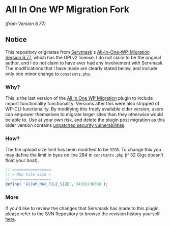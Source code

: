 # All In One WP Migration Fork 
*(from Version 6.77)*

## Notice
This repository originates from [Servmask](https://servmask.com/)'s [All-In-One-WP-Migration Version 6.77](https://downloads.wordpress.org/plugin/all-in-one-wp-migration.6.77.zip), which has the GPLv2 license. I do not claim to be the original author, and I do not claim to have ever had any involvement with Servmask. The modifications that I have made are clearly stated below, and include only one minor change to `constants.php`. 


### Why?
This is the last version of the [All In One WP Migration](https://wordpress.org/plugins/all-in-one-wp-migration/) plugin to include import functionality functionality. Versions after this were also stripped of WP-CLI functionality. By modifying this freely available older version, users can empower themselves to migrate larger sites than they otherwise would be able to. Use at your own risk, and delete the plugin post migration as this older version contains [unpatched security vulnerabilities](https://www.wordfence.com/threat-intel/vulnerabilities/wordpress-plugins/all-in-one-wp-migration). 


### How?
The file upload size limit has been modified to be `32GB`. To change this you may define the limit in byes on line 284 in `constants.php` (if 32 Gigs doesn't float your boat). 

```php
// =================
// = Max File Size =
// =================
define( 'AI1WM_MAX_FILE_SIZE', 34359738368 );
```

### More
If you'd like to review the changes that Servmask has made to this plugin, please refer to the SVN Repository to browse the revision history yourself [here](https://plugins.trac.wordpress.org/log/all-in-one-wp-migration).
